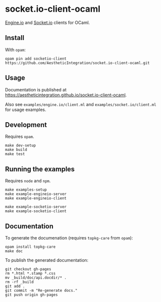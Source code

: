 socket.io-client-ocaml
======================

[Engine.io][1] and [Socket.io][2] clients for OCaml.

[1]: https://github.com/socketio/engine.io-protocol
[2]: https://github.com/socketio/socket.io-protocol

## Install

With `opam`:

```
opam pin add socketio-client https://github.com/AestheticIntegration/socket.io-client-ocaml.git
```

## Usage

Documentation is published at https://aestheticintegration.github.io/socket.io-client-ocaml.

Also see `examples/engine.io/client.ml` and `examples/socket.io/client.ml` for
usage examples.

## Development

Requires `opam`.

```
make dev-setup
make build
make test
```

## Running the examples

Requires `node` and `npm`.

```
make examples-setup
make example-engineio-server
make example-engineio-client

make example-socketio-server
make example-socketio-client
```

## Documentation

To generate the documenation (requires `topkg-care` from `opam`):

```
opam install topkg-care
make doc
```

To publish the generated documentation:

```
git checkout gh-pages
rm *.html *.stamp *.css
mv _build/doc/api.docdir/* .
rm -rf _build
git add .
git commit -m "Re-generate docs."
git push origin gh-pages
```
